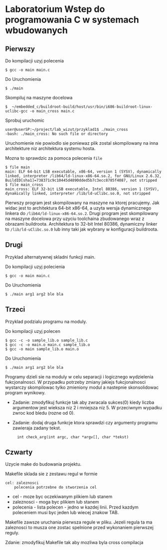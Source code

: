 # Laboratorium Wstep do programowania C w systemach wbudowanych  #
	
## Pierwszy

Do kompilacji uzyj polecenia

    $ gcc -o main main.c

Do Uruchomienia

    $ ./main

Skompiluj na maszyne docelowa

    $  ~/embedded_c/buildroot-build/host/usr/bin/i686-buildroot-linux-uclibc-gcc -o main_cross main.c

Sprobuj uruchomic

    user@userSP:~/project/lab_wizut/przyklad1$ ./main_cross
    -bash: ./main_cross: No such file or directory
    
Uruchomienie nie powiodlo sie poniewaz plik zostal skompilowany na inna architekture niz architektura systemu hosta.

Mozna to sprawdzic za pomoca polecenia `file`

    $ file main
    main: ELF 64-bit LSB executable, x86-64, version 1 (SYSV), dynamically linked, interpreter /lib64/ld-linux-x86-64.so.2, for GNU/Linux 2.6.32, BuildID[sha1]=738371c9c10445d4890dded5b7c3ecc8785f4087, not stripped
    $ file main_cross
    main_cross: ELF 32-bit LSB executable, Intel 80386, version 1 (SYSV), dynamically linked, interpreter /lib/ld-uClibc.so.0, not stripped

Pierwszy program jest skompilowany na maszyne na ktorej pracujemy. Jak widac jest to architektura 64-bit x86-64, a uzyta wersja dynamicznego linkera do `/lib64/ld-linux-x86-64.so.2`.
Drugi program jest skompilowany na maszyne docelowa przy uzyciu toolchaina zbudowanego wraz z obrazami buildroota. Architektura to 32-bit Intel 80386, dynamiczny linker to `/lib/ld-uClibc.so.0` lub inny taki jak wybrany w konfiguracji buildroota.

## Drugi

Przyklad alternatywnej skladni funkcji main. 

Do kompilacji uzyj polecienia

    $ gcc -o main main.c

Do Uruchomienia

    $ ./main arg1 arg2 ble bla

## Trzeci
   
Przyklad podzialu programu na moduly.

Do kompilacji uzyj polecen

    $ gcc -c -o sample_lib.o sample_lib.c
    $ gcc -c -o main.o main.c sample_lib.o
	$ gcc -o main sample_lib.o main.o

Do Uruchomienia

    $ ./main arg1 arg2 ble bla

Programy dzieli sie na moduly w celu separacji i logicznego wydzielenia fukcjonalnosci.
W przypadku potrzeby zmiany jakiejs fukcjonalnosci wystarczy skompilowac tylko zmieniony modul a nastepnie skonsolidowac program wynikowy.

* Zadanie: zmodyfikuj funkcje tak aby zwracala sukces(0) kiedy liczba argumentow
  jest wieksza niz 2 i mniejsza niz 5. W przeciwnym wypadku zwroc kod bledu
  (rozne od 0).
  
* Zadanie: dodaj druga funkcje ktora sprawdzi czy argumenty programu zawieraja zadany tekst.
   
        int check_arg(int argc, char *argv[], char *tekst)

## Czwarty

Uzycie make do budowania projektu.

Makefile sklada sie z zestawu regul w formie

    cel: zaleznosci
    	polecenia potrzebne do stworzenia cel

* cel - moze byc oczekiwanym plikiem lub stanem
* zaleznosci - moga byc plikiem lub stanem
* polecenia - lista polecen - jedno w kazdej linii. Przed kazdym poleceniem musi byc jeden lub wiecej znakow TAB.

Makefile zawsze uruchania pierwsza regule w pliku. Jezeli regula ta ma zaleznosci to musza one zostac spelnione przed wykonaniem pierwszej reguly.

Zdanie: zmodyfikuj Makefile tak aby mozliwa byla cross compilacja
